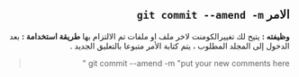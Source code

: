 ﻿

<div dir = rtl > 

## الامر `git commit --amend -m`

**وظيفته :** 
يتيح لك تغييرالكومنت لاخر ملف او ملفات تم الالتزام بها
**طريقة استخدامة :**
بعد الدخول إلى المجلد المطلوب ، يتم كتابة الأمر متبوعا بالتعليق الجديد . 
<div dir = rtl > 

>  git commit --amend -m "put your new comments here "

</dir>

</dir>
